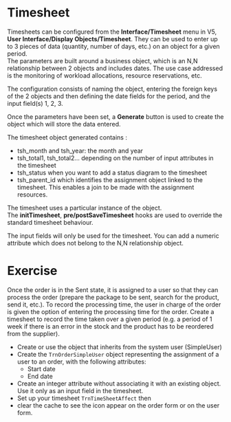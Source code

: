 Timesheet
====================


Timesheets can be configured from the **Interface/Timesheet** menu in V5, **User Interface/Display Objects/Timesheet**. 
They can be used to enter up to 3 pieces of data (quantity, number of days, etc.) on an object for a given period.  
The parameters are built around a business object, which is an N,N relationship between 2 objects and includes dates.
The use case addressed is the monitoring of workload allocations, resource reservations, etc.

The configuration consists of naming the object, entering the foreign keys of the 2 objects and then defining the date fields for the period, and the input field(s) 1, 2, 3.

Once the parameters have been set, a **Generate** button is used to create the object which will store the data entered.

The timesheet object generated contains :
- tsh_month and tsh_year: the month and year
- tsh_total1, tsh_total2... depending on the number of input attributes in the timesheet  
- tsh_status when you want to add a status diagram to the timesheet  
- tsh_parent_id which identifies the assignment object linked to the timesheet. This enables a join to be made with the assignment resources.


The timesheet uses a particular instance of the object.  
The **initTimesheet**, **pre/postSaveTimesheet** hooks are used to override the standard timesheet behaviour.  

<div class="warning">The input fields will only be used for the timesheet. You can add a numeric attribute which does not belong to the N,N relationship object.</div>


Exercise
====================
Once the order is in the Sent state, it is assigned to a user so that they can process the order (prepare the package to be sent, search for the product, send it, etc.). To record the processing time, the user in charge of the order is given the option of entering the processing time for the order.
Create a timesheet to record the time taken over a given period (e.g. a period of 1 week if there is an error in the stock and the product has to be reordered from the supplier).
- Create or use the object that inherits from the system user (SimpleUser)
- Create the `TrnOrderSimpleUser` object representing the assignment of a user to an order, with the following attributes:
	- Start date
	- End date
- Create an integer attribute without associating it with an existing object. Use it only as an input field in the timesheet.  
- Set up your timesheet `TrnTimeSheetAffect` then  
- clear the cache to see the icon appear on the order form or on the user form.
